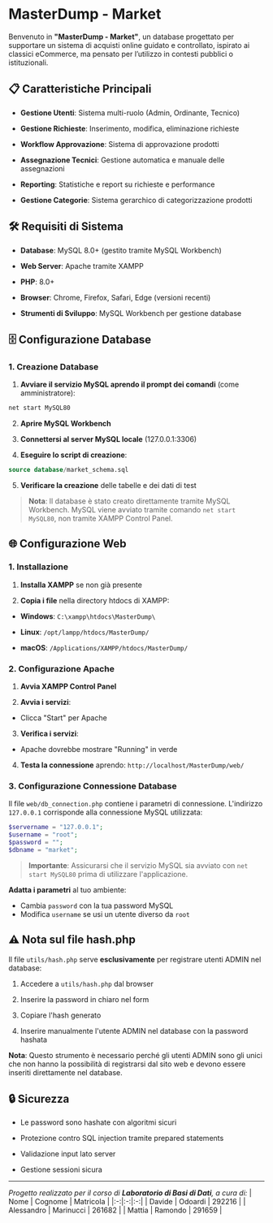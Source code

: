 # MasterDump - Market

Benvenuto in **"MasterDump - Market"**, un database progettato per supportare un sistema di acquisti online guidato e controllato, ispirato ai classici eCommerce, ma pensato per l’utilizzo in contesti pubblici o istituzionali.

## 📋 Caratteristiche Principali

-  **Gestione Utenti**: Sistema multi-ruolo (Admin, Ordinante, Tecnico)

-  **Gestione Richieste**: Inserimento, modifica, eliminazione richieste

-  **Workflow Approvazione**: Sistema di approvazione prodotti

-  **Assegnazione Tecnici**: Gestione automatica e manuale delle assegnazioni

-  **Reporting**: Statistiche e report su richieste e performance

-  **Gestione Categorie**: Sistema gerarchico di categorizzazione prodotti  



## 🛠️ Requisiti di Sistema

-  **Database**: MySQL 8.0+ (gestito tramite MySQL Workbench)

-  **Web Server**: Apache tramite XAMPP  

-  **PHP**: 8.0+

-  **Browser**: Chrome, Firefox, Safari, Edge (versioni recenti)

-  **Strumenti di Sviluppo**: MySQL Workbench per gestione database

  

## 🗄️ Configurazione Database

### 1. Creazione Database

1.  **Avviare il servizio MySQL aprendo il prompt dei comandi** (come amministratore):

```cmd
net start MySQL80
```

2.  **Aprire MySQL Workbench**  

3.  **Connettersi al server MySQL locale** (127.0.0.1:3306)

4.  **Eseguire lo script di creazione**:  

```sql
source database/market_schema.sql
```

5.  **Verificare la creazione** delle tabelle e dei dati di test

> **Nota**: Il database è stato creato direttamente tramite MySQL Workbench. MySQL viene avviato tramite comando `net start MySQL80`, non tramite XAMPP Control Panel.



## 🌐 Configurazione Web  

### 1. Installazione

1.  **Installa XAMPP** se non già presente

2.  **Copia i file** nella directory htdocs di XAMPP:

-  **Windows**: `C:\xampp\htdocs\MasterDump\`

-  **Linux**: `/opt/lampp/htdocs/MasterDump/`

-  **macOS**: `/Applications/XAMPP/htdocs/MasterDump/`

### 2. Configurazione Apache

1.  **Avvia XAMPP Control Panel**

2.  **Avvia i servizi**:

- Clicca "Start" per Apache  

3.  **Verifica i servizi**:

- Apache dovrebbe mostrare "Running" in verde  

4. **Testa la connessione** aprendo: `http://localhost/MasterDump/web/`

### 3. Configurazione Connessione Database

Il file `web/db_connection.php` contiene i parametri di connessione. L'indirizzo `127.0.0.1` corrisponde alla connessione MySQL utilizzata:

```php
$servername = "127.0.0.1";
$username = "root";
$password = "";
$dbname = "market";
```

> **Importante**: Assicurarsi che il servizio MySQL sia avviato con `net start MySQL80` prima di utilizzare l'applicazione.

**Adatta i parametri** al tuo ambiente:

- Cambia `password` con la tua password MySQL
- Modifica `username` se usi un utente diverso da `root`

  
  
## ⚠️ Nota sul file hash.php

Il file `utils/hash.php` serve **esclusivamente** per registrare utenti ADMIN nel database:

1. Accedere a `utils/hash.php` dal browser  

2. Inserire la password in chiaro nel form

3. Copiare l'hash generato

4. Inserire manualmente l'utente ADMIN nel database con la password hashata

**Nota**: Questo strumento è necessario perché gli utenti ADMIN sono gli unici che non hanno la possibilità di registrarsi dal sito web e devono essere inseriti direttamente nel database.



## 🔒 Sicurezza

- Le password sono hashate con algoritmi sicuri

- Protezione contro SQL injection tramite prepared statements

- Validazione input lato server

- Gestione sessioni sicura



---



_Progetto realizzato per il corso di **Laboratorio di Basi di Dati**, a cura di:_
| Nome | Cognome | Matricola |
|:-:|:-:|:-:|
| Davide | Odoardi | 292216 |
| Alessandro | Marinucci | 261682 |
| Mattia | Ramondo | 291659 |
